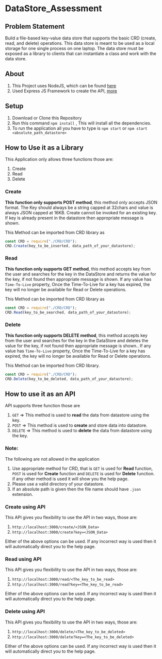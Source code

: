 # DataStore_Assessment

## Problem Statement

Build a file-based key-value data store that supports the basic CRD (create, read, and delete) operations. This data store is meant to be used as a local storage for one single process on one laptop. The data store must be exposed as a library to clients that can instantiate a class and work with the data store.

## About

1. This Project uses NodeJS, which can be found [here](https://nodejs.org/en/download/)
2. Used Express JS Framework to create the API, [more](https://expressjs.com/)

## Setup

1. Download or Clone this Repository
2. Run this command `npm install` , This will install all the dependencies.
3. To run the application all you have to type is `npm start` or `npm start <absolute_path_datastore>`

## How to Use it as a Library

This Application only allows three functions those are:

1. Create
2. Read
3. Delete

### <strong>Create</strong>

<strong>This function only supports POST method</strong>, this method only accepts JSON format. The Key should always be a string capped at 32chars and value is always JSON capped at 16KB. Create cannot be invoked for an existing key. If key is already present in the datastore then appropriate message is shown.

This Method can be imported from CRD library as

```javascript
const CRD = require("./CRD/CRD");
CRD.Create(key_to_be_inserted, data_path_of_your_datastore);
```

### <strong>Read</strong>

<strong>This function only supports GET method</strong>, this method accepts key from the user and searches for the key in the DataStore and returns the value for the key, if not found then appropriate message is shown. If any value has `Time-To-Live` property, Once the Time-To-Live for a key has expired,
the key will no longer be available for Read or Delete operations.

This Method can be imported from CRD library as

```javascript
const CRD = require("./CRD/CRD");
CRD.Read(key_to_be_searched, data_path_of_your_datastore);
```

### <strong>Delete</strong>

<strong>This function only supports DELETE method</strong>, this method accepts key from the user and searches for the key in the DataStore and deletes the value for the key, if not found then appropriate message is shown.. If any value has `Time-To-Live` property, Once the Time-To-Live for a key has expired,
the key will no longer be available for Read or Delete operations.

This Method can be imported from CRD library.

```javascript
const CRD = require("./CRD/CRD");
CRD.Delete(key_to_be_deleted, data_path_of_your_datastore);
```

## How to use it as an API

API supports three function those are

1. `GET` => This method is used to <strong>read</strong> the data from datastore using the key.
2. `POST` => This method is used to <strong>create</strong> and store data into datastore.
3. `DELETE` => This method is used to <strong>delete</strong> the data from datastore using the key.

### Note:

The following are not allowed in the application

1. Use appropriate method for CRD, that is `GET` is used for <strong>Read</strong> function, `POST` is used for <strong>Create</strong> function and `DELETE` is used for <strong>Delete</strong> function. if any other method is used it will show you the help page.
2. Please use a valid directory of your datastore.
3. If an absolute path is given then the file name should have `.json` extension.

### <strong>Create</strong> using API

This API gives you flexibility to use the API in two ways, those are:

1. `http://localhost:3000/create/<JSON_Data>`
2. `http://localhost:3000/create?key=<JSON_Data>`

Either of the above options can be used. If any incorrect way is used then it will automatically direct you to the help page.

### <strong>Read</strong> using API

This API gives you flexibility to use the API in two ways, those are:

1. `http://localhost:3000/read/<The_key_to_be_read>`
2. `http://localhost:3000/read?key=<The_key_to_be_read>`

Either of the above options can be used. If any incorrect way is used then it will automatically direct you to the help page.

### <strong>Delete</strong> using API

This API gives you flexibility to use the API in two ways, those are:

1. `http://localhost:3000/delete/<The_key_to_be_deleted>`
2. `http://localhost:3000/delete?key=<The_key_to_be_deleted>`

Either of the above options can be used. If any incorrect way is used then it will automatically direct you to the help page.
